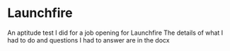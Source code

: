 # Launchfire
An aptitude test I did for a job opening for Launchfire
The details of what I had to do and questions I had to answer are in the docx
